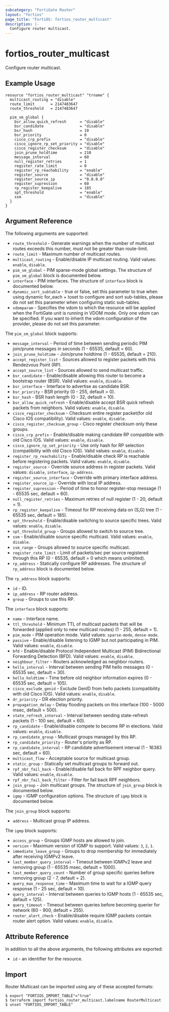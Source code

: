 ```yaml
---
subcategory: "FortiGate Router"
layout: "fortios"
page_title: "FortiOS: fortios_router_multicast"
description: |-
  Configure router multicast.
---
```


# fortios_router_multicast
Configure router multicast.

## Example Usage

```hcl
resource "fortios_router_multicast" "trname" {
  multicast_routing = "disable"
  route_limit       = 2147483647
  route_threshold   = 2147483647

  pim_sm_global {
    bsr_allow_quick_refresh      = "disable"
    bsr_candidate                = "disable"
    bsr_hash                     = 10
    bsr_priority                 = 0
    cisco_crp_prefix             = "disable"
    cisco_ignore_rp_set_priority = "disable"
    cisco_register_checksum      = "disable"
    join_prune_holdtime          = 210
    message_interval             = 60
    null_register_retries        = 1
    register_rate_limit          = 0
    register_rp_reachability     = "enable"
    register_source              = "disable"
    register_source_ip           = "0.0.0.0"
    register_supression          = 60
    rp_register_keepalive        = 185
    spt_threshold                = "enable"
    ssm                          = "disable"
  }
}
```

## Argument Reference

The following arguments are supported:

* `route_threshold` - Generate warnings when the number of multicast routes exceeds this number, must not be greater than route-limit.
* `route_limit` - Maximum number of multicast routes.
* `multicast_routing` - Enable/disable IP multicast routing. Valid values: `enable`, `disable`.
* `pim_sm_global` - PIM sparse-mode global settings. The structure of `pim_sm_global` block is documented below.
* `interface` - PIM interfaces. The structure of `interface` block is documented below.
* `dynamic_sort_subtable` - true or false, set this parameter to true when using dynamic for_each + toset to configure and sort sub-tables, please do not set this parameter when configuring static sub-tables.
* `vdomparam` - Specifies the vdom to which the resource will be applied when the FortiGate unit is running in VDOM mode. Only one vdom can be specified. If you want to inherit the vdom configuration of the provider, please do not set this parameter.

The `pim_sm_global` block supports:

* `message_interval` - Period of time between sending periodic PIM join/prune messages in seconds (1 - 65535, default = 60).
* `join_prune_holdtime` - Join/prune holdtime (1 - 65535, default = 210).
* `accept_register_list` - Sources allowed to register packets with this Rendezvous Point (RP).
* `accept_source_list` - Sources allowed to send multicast traffic.
* `bsr_candidate` - Enable/disable allowing this router to become a bootstrap router (BSR). Valid values: `enable`, `disable`.
* `bsr_interface` - Interface to advertise as candidate BSR.
* `bsr_priority` - BSR priority (0 - 255, default = 0).
* `bsr_hash` - BSR hash length (0 - 32, default = 10).
* `bsr_allow_quick_refresh` - Enable/disable accept BSR quick refresh packets from neighbors. Valid values: `enable`, `disable`.
* `cisco_register_checksum` - Checksum entire register packet(for old Cisco IOS compatibility). Valid values: `enable`, `disable`.
* `cisco_register_checksum_group` - Cisco register checksum only these groups.
* `cisco_crp_prefix` - Enable/disable making candidate RP compatible with old Cisco IOS. Valid values: `enable`, `disable`.
* `cisco_ignore_rp_set_priority` - Use only hash for RP selection (compatibility with old Cisco IOS). Valid values: `enable`, `disable`.
* `register_rp_reachability` - Enable/disable check RP is reachable before registering packets. Valid values: `enable`, `disable`.
* `register_source` - Override source address in register packets. Valid values: `disable`, `interface`, `ip-address`.
* `register_source_interface` - Override with primary interface address.
* `register_source_ip` - Override with local IP address.
* `register_supression` - Period of time to honor register-stop message (1 - 65535 sec, default = 60).
* `null_register_retries` - Maximum retries of null register (1 - 20, default = 1).
* `rp_register_keepalive` - Timeout for RP receiving data on (S,G) tree (1 - 65535 sec, default = 185).
* `spt_threshold` - Enable/disable switching to source specific trees. Valid values: `enable`, `disable`.
* `spt_threshold_group` - Groups allowed to switch to source tree.
* `ssm` - Enable/disable source specific multicast. Valid values: `enable`, `disable`.
* `ssm_range` - Groups allowed to source specific multicast.
* `register_rate_limit` - Limit of packets/sec per source registered through this RP (0 - 65535, default = 0 which means unlimited).
* `rp_address` - Statically configure RP addresses. The structure of `rp_address` block is documented below.

The `rp_address` block supports:

* `id` - ID.
* `ip_address` - RP router address.
* `group` - Groups to use this RP.

The `interface` block supports:

* `name` - Interface name.
* `ttl_threshold` - Minimum TTL of multicast packets that will be forwarded (applied only to new multicast routes) (1 - 255, default = 1).
* `pim_mode` - PIM operation mode. Valid values: `sparse-mode`, `dense-mode`.
* `passive` - Enable/disable listening to IGMP but not participating in PIM. Valid values: `enable`, `disable`.
* `bfd` - Enable/disable Protocol Independent Multicast (PIM) Bidirectional Forwarding Detection (BFD). Valid values: `enable`, `disable`.
* `neighbour_filter` - Routers acknowledged as neighbor routers.
* `hello_interval` - Interval between sending PIM hello messages (0 - 65535 sec, default = 30).
* `hello_holdtime` - Time before old neighbor information expires (0 - 65535 sec, default = 105).
* `cisco_exclude_genid` - Exclude GenID from hello packets (compatibility with old Cisco IOS). Valid values: `enable`, `disable`.
* `dr_priority` - DR election priority.
* `propagation_delay` - Delay flooding packets on this interface (100 - 5000 msec, default = 500).
* `state_refresh_interval` - Interval between sending state-refresh packets (1 - 100 sec, default = 60).
* `rp_candidate` - Enable/disable compete to become RP in elections. Valid values: `enable`, `disable`.
* `rp_candidate_group` - Multicast groups managed by this RP.
* `rp_candidate_priority` - Router's priority as RP.
* `rp_candidate_interval` - RP candidate advertisement interval (1 - 16383 sec, default = 60).
* `multicast_flow` - Acceptable source for multicast group.
* `static_group` - Statically set multicast groups to forward out.
* `rpf_nbr_fail_back` - Enable/disable fail back for RPF neighbor query. Valid values: `enable`, `disable`.
* `rpf_nbr_fail_back_filter` - Filter for fail back RPF neighbors.
* `join_group` - Join multicast groups. The structure of `join_group` block is documented below.
* `igmp` - IGMP configuration options. The structure of `igmp` block is documented below.

The `join_group` block supports:

* `address` - Multicast group IP address.

The `igmp` block supports:

* `access_group` - Groups IGMP hosts are allowed to join.
* `version` - Maximum version of IGMP to support. Valid values: `3`, `2`, `1`.
* `immediate_leave_group` - Groups to drop membership for immediately after receiving IGMPv2 leave.
* `last_member_query_interval` - Timeout between IGMPv2 leave and removing group (1 - 65535 msec, default = 1000).
* `last_member_query_count` - Number of group specific queries before removing group (2 - 7, default = 2).
* `query_max_response_time` - Maximum time to wait for a IGMP query response (1 - 25 sec, default = 10).
* `query_interval` - Interval between queries to IGMP hosts (1 - 65535 sec, default = 125).
* `query_timeout` - Timeout between queries before becoming querier for network (60 - 900, default = 255).
* `router_alert_check` - Enable/disable require IGMP packets contain router alert option. Valid values: `enable`, `disable`.


## Attribute Reference

In addition to all the above arguments, the following attributes are exported:
* `id` - an identifier for the resource.

## Import

Router Multicast can be imported using any of these accepted formats:
```
$ export "FORTIOS_IMPORT_TABLE"="true"
$ terraform import fortios_router_multicast.labelname RouterMulticast
$ unset "FORTIOS_IMPORT_TABLE"
```
